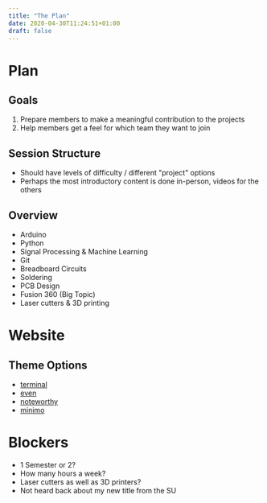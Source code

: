 ```yaml
---
title: "The Plan"
date: 2020-04-30T11:24:51+01:00
draft: false
---
```


Plan
====

Goals
-----

1.  Prepare members to make a meaningful contribution to the projects
2.  Help members get a feel for which team they want to join

Session Structure
-----------------

-   Should have levels of difficulty / different \"project\" options
-   Perhaps the most introductory content is done in-person, videos for
    the others

Overview
--------

-   Arduino
-   Python
-   Signal Processing & Machine Learning
-   Git
-   Breadboard Circuits
-   Soldering
-   PCB Design
-   Fusion 360 (Big Topic)
-   Laser cutters & 3D printing

Website
=======

Theme Options
-------------

-   [terminal](https://themes.gohugo.io/hugo-theme-terminal/)
-   [even](https://themes.gohugo.io/hugo-theme-even/)
-   [noteworthy](https://themes.gohugo.io/hugo-theme-noteworthy/)
-   [minimo](https://themes.gohugo.io/minimo/)

Blockers
========

-   1 Semester or 2?
-   How many hours a week?
-   Laser cutters as well as 3D printers?
-   Not heard back about my new title from the SU
